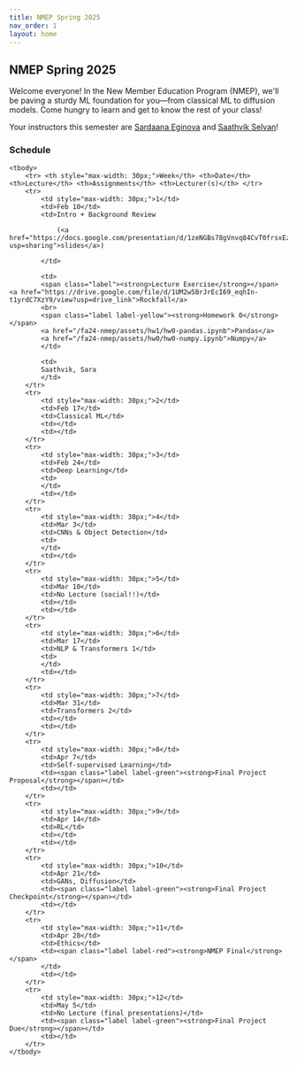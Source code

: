 ```yaml
---
title: NMEP Spring 2025
nav_order: 1
layout: home
---
```


## NMEP Spring 2025

Welcome everyone!
In the New Member Education Program (NMEP), we'll be paving a sturdy ML foundation for you—from classical ML to diffusion models. Come hungry to learn and get to know the rest of your class!

Your instructors this semester are [Sardaana Eginova](mailto:eginovasardaana@berkeley.edu) and [Saathvik Selvan](mailto:sselvan@berkeley.edu)!


### Schedule

<table style="table-layout: fixed;">
    <colgroup>
       <col span="1" style="width: 30px;">
       <col span="1" style="width: 60px;">
       <col span="1" style="width: calc(40% - 120px)">
       <col span="1" style="width: calc(60% - 120px)">
       <col span="1" style="width: 150px;">
    </colgroup>

    <tbody>
        <tr> <th style="max-width: 30px;">Week</th> <th>Date</th> <th>Lecture</th> <th>Assignments</th> <th>Lecturer(s)</th> </tr>
        <tr>
            <td style="max-width: 30px;">1</td>
            <td>Feb 10</td>
            <td>Intro + Background Review

                (<a href="https://docs.google.com/presentation/d/1zeNGBs78gVnvq84CvT0frsxEzig48B6P9VeMewC6ijE/edit?usp=sharing">slides</a>)

            </td>
            
            <td>
            <span class="label"><strong>Lecture Exercise</strong></span> <a href="https://drive.google.com/file/d/1UM2w5BrJrEcI69_eqhIn-t1yrdC7XzY9/view?usp=drive_link">Rockfall</a>
            <br>
            <span class="label label-yellow"><strong>Homework 0</strong></span>
            <a href="/fa24-nmep/assets/hw1/hw0-pandas.ipynb">Pandas</a>
            <a href="/fa24-nmep/assets/hw0/hw0-numpy.ipynb">Numpy</a>
            </td>

            <td>
            Saathvik, Sara
            </td>
        </tr>
        <tr>
            <td style="max-width: 30px;">2</td>
            <td>Feb 17</td>
            <td>Classical ML</td>
            <td></td>
            <td></td>
        </tr>
        <tr>
            <td style="max-width: 30px;">3</td>
            <td>Feb 24</td>
            <td>Deep Learning</td>
            <td>
            </td>
            <td></td>
        </tr>
        <tr>
            <td style="max-width: 30px;">4</td>
            <td>Mar 3</td>
            <td>CNNs & Object Detection</td>
            <td>
            </td>
            <td></td>
        </tr>
        <tr>
            <td style="max-width: 30px;">5</td>
            <td>Mar 10</td>
            <td>No Lecture (social!!)</td>
            <td></td>
            <td></td>
        </tr>
        <tr>
            <td style="max-width: 30px;">6</td>
            <td>Mar 17</td>
            <td>NLP & Transformers 1</td>
            <td>
            </td>
            <td></td>
        </tr>
        <tr>
            <td style="max-width: 30px;">7</td>
            <td>Mar 31</td>
            <td>Transformers 2</td>
            <td></td>
            <td></td>
        </tr>
        <tr>
            <td style="max-width: 30px;">8</td>
            <td>Apr 7</td>
            <td>Self-supervised Learning</td>
            <td><span class="label label-green"><strong>Final Project Proposal</strong></span></td>
            <td></td>
        </tr>
        <tr>
            <td style="max-width: 30px;">9</td>
            <td>Apr 14</td>
            <td>RL</td>
            <td></td>
            <td></td>
        </tr>
        <tr>
            <td style="max-width: 30px;">10</td>
            <td>Apr 21</td>
            <td>GANs, Diffusion</td>
            <td><span class="label label-green"><strong>Final Project Checkpoint</strong></span></td>
            <td></td>
        </tr>
        <tr>
            <td style="max-width: 30px;">11</td>
            <td>Apr 28</td>
            <td>Ethics</td>
            <td><span class="label label-red"><strong>NMEP Final</strong></span>
            </td>
            <td></td>
        </tr>
        <tr>
            <td style="max-width: 30px;">12</td>
            <td>May 5</td>
            <td>No Lecture (final presentations)</td>
            <td><span class="label label-green"><strong>Final Project Due</strong></span></td>
            <td></td>
        </tr>
    </tbody>
</table>


[Just the Docs]: https://just-the-docs.github.io/just-the-docs/
[GitHub Pages]: https://docs.github.com/en/pages
[README]: https://github.com/just-the-docs/just-the-docs-template/blob/main/README.md
[Jekyll]: https://jekyllrb.com
[GitHub Pages / Actions workflow]: https://github.blog/changelog/2022-07-27-github-pages-custom-github-actions-workflows-beta/
[use this template]: https://github.com/just-the-docs/just-the-docs-template/generate
